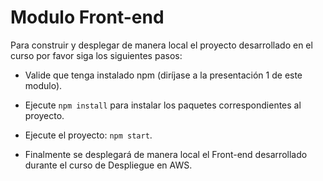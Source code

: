 # Modulo Front-end

Para construir y desplegar de manera local el proyecto desarrollado en el curso por favor siga los siguientes pasos:

- Valide que tenga instalado npm (diríjase a la presentación 1 de este modulo).

- Ejecute `npm install` para instalar los paquetes correspondientes al proyecto.

- Ejecute el proyecto: `npm start`.

- Finalmente se desplegará de manera local el Front-end desarrollado durante el curso de Despliegue en AWS.


